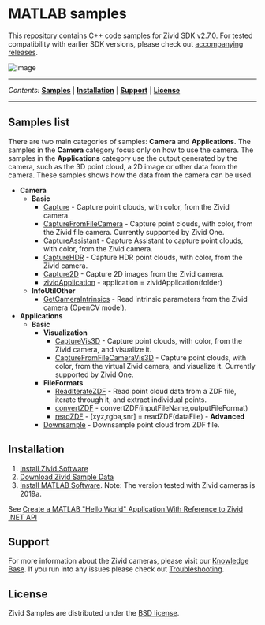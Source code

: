 # MATLAB samples

This repository contains C++ code samples for Zivid SDK v2.7.0. For
tested compatibility with earlier SDK versions, please check out
[accompanying
releases](https://github.com/zivid/zivid-matlab-samples/tree/master/../../releases).

![image](https://www.zivid.com/hubfs/softwarefiles/images/zivid-generic-github-header.png)



---

*Contents:*
[**Samples**](#Samples-list) |
[**Installation**](#Installation) |
[**Support**](#Support) |
[**License**](#License)

---



## Samples list

There are two main categories of samples: **Camera** and
**Applications**. The samples in the **Camera** category focus only on
how to use the camera. The samples in the **Applications** category use
the output generated by the camera, such as the 3D point cloud, a 2D
image or other data from the camera. These samples shows how the data
from the camera can be used.

  - **Camera**
      - **Basic**
          - [Capture](https://github.com/zivid/zivid-matlab-samples/tree/master//source/Camera/Basic/Capture.m) - Capture point clouds, with color, from the Zivid camera.
          - [CaptureFromFileCamera](https://github.com/zivid/zivid-matlab-samples/tree/master//source/Camera/Basic/CaptureFromFileCamera.m) - Capture point clouds, with color, from the Zivid file
            camera. Currently supported by Zivid One.
          - [CaptureAssistant](https://github.com/zivid/zivid-matlab-samples/tree/master//source/Camera/Basic/CaptureAssistant.m) - Capture Assistant to capture point clouds, with color,
            from the Zivid camera.
          - [CaptureHDR](https://github.com/zivid/zivid-matlab-samples/tree/master//source/Camera/Basic/CaptureHDR.m) - Capture HDR point clouds, with color, from the Zivid
            camera.
          - [Capture2D](https://github.com/zivid/zivid-matlab-samples/tree/master//source/Camera/Basic/Capture2D.m) - Capture 2D images from the Zivid camera.
          - [zividApplication](https://github.com/zivid/zivid-matlab-samples/tree/master//source/Camera/Basic/zividApplication.m) - application = zividApplication(folder)
      - **InfoUtilOther**
          - [GetCameraIntrinsics](https://github.com/zivid/zivid-matlab-samples/tree/master//source/Camera/InfoUtilOther/GetCameraIntrinsics.m) - Read intrinsic parameters from the Zivid camera (OpenCV
            model).
  - **Applications**
      - **Basic**
          - **Visualization**
              - [CaptureVis3D](https://github.com/zivid/zivid-matlab-samples/tree/master//source/Applications/Basic/Visualization/CaptureVis3D.m) - Capture point clouds, with color, from the Zivid
                camera, and visualize it.
              - [CaptureFromFileCameraVis3D](https://github.com/zivid/zivid-matlab-samples/tree/master//source/Applications/Basic/Visualization/CaptureFromFileCameraVis3D.m) - Capture point clouds, with color, from the virtual
                Zivid camera, and visualize it. Currently supported by
                Zivid One.
          - **FileFormats**
              - [ReadIterateZDF](https://github.com/zivid/zivid-matlab-samples/tree/master//source/Applications/Basic/FileFormats/ReadIterateZDF.m) - Read point cloud data from a ZDF file, iterate through
                it, and extract individual points.
              - [convertZDF](https://github.com/zivid/zivid-matlab-samples/tree/master//source/Applications/Basic/FileFormats/convertZDF.m) - convertZDF(inputFileName,outputFileFormat)
              - [readZDF](https://github.com/zivid/zivid-matlab-samples/tree/master//source/Applications/Basic/FileFormats/readZDF.m) - \[xyz,rgba,snr\] = readZDF(dataFile) - **Advanced**
          - [Downsample](https://github.com/zivid/zivid-matlab-samples/tree/master//source/Applications/Advanced/Downsample.m) - Downsample point cloud from ZDF file.

## Installation

1.  [Install Zivid
    Software](https://support.zivid.com/latest//getting-started/software-installation.html)
2.  [Download Zivid Sample
    Data](https://support.zivid.com/latest//api-reference/samples/sample-data.html)
3.  [Install MATLAB
    Software](https://se.mathworks.com/products/matlab.html). Note: The
    version tested with Zivid cameras is 2019a.

See [Create a MATLAB "Hello World" Application With Reference to Zivid
.NET
API](https://support.zivid.com/latest/rst/api-reference/samples/matlab/create-a-matlab-hello-world-application-with-reference-to-zivid-dot-net-sdk.html)

## Support

For more information about the Zivid cameras, please visit our
[Knowledge Base](https://support.zivid.com/latest). If you run into any
issues please check out
[Troubleshooting](https://support.zivid.com/latest/rst/support/troubleshooting.html).

## License

Zivid Samples are distributed under the [BSD
license](https://github.com/zivid/zivid-matlab-samples/tree/master/LICENSE).
